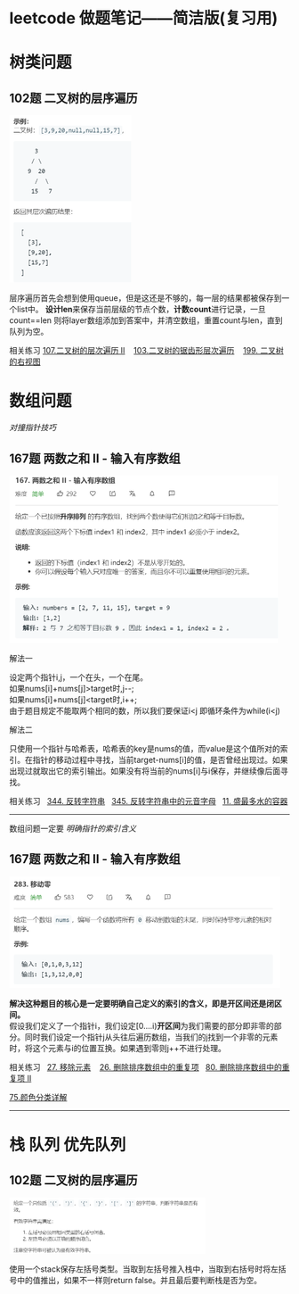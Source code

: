 # leetcode 做题笔记——简洁版(复习用)

# 树类问题

## 102题 二叉树的层序遍历

<img src="picture/102.png" height=300px>

层序遍历首先会想到使用queue，但是这还是不够的，每一层的结果都被保存到一个list中。
**设计len**来保存当前层级的节点个数，**计数count**进行记录，一旦count==len 则将layer数组添加到答案中，并清空数组，重置count与len，直到队列为空。

相关练习 
[107.二叉树的层次遍历 II](https://leetcode-cn.com/problems/binary-tree-level-order-traversal-ii/)&nbsp;&nbsp;&nbsp;
[103.二叉树的锯齿形层次遍历](https://leetcode-cn.com/problems/binary-tree-zigzag-level-order-traversal/)&nbsp;&nbsp;&nbsp;
[199. 二叉树的右视图](https://leetcode-cn.com/problems/binary-tree-right-side-view/)


# 数组问题

*对撞指针技巧*

## 167题 两数之和 II - 输入有序数组

<img src="picture/167.png" height=300px>

解法一

设定两个指针i,j，一个在头，一个在尾。</br>
如果nums[i]+nums[j]>target时,j--; </br>
如果nums[i]+nums[j]<target时,i++; </br>
由于题目规定不能取两个相同的数，所以我们要保证i<j 即循环条件为while(i<j)


解法二

只使用一个指针与哈希表，哈希表的key是nums的值，而value是这个值所对的索引。在指针的移动过程中寻找，当前target-nums[i]的值，是否曾经出现过。如果出现过就取出它的索引输出。如果没有将当前的nums[i]与i保存，并继续像后面寻找。

相关练习&nbsp;&nbsp;&nbsp;[344. 反转字符串](https://leetcode-cn.com/problems/reverse-string/)&nbsp;&nbsp;&nbsp;[345. 反转字符串中的元音字母](https://leetcode-cn.com/problems/reverse-vowels-of-a-string/)&nbsp;&nbsp;&nbsp;[11. 盛最多水的容器](https://leetcode-cn.com/problems/container-with-most-water/)

---

数组问题一定要 *明确指针的索引含义*

## 167题 两数之和 II - 输入有序数组

<img src="picture/283.png" height=200px>

**解决这种题目的核心是一定要明确自己定义的索引的含义，即是开区间还是闭区间。**</br>
假设我们定义了一个指针i，我们设定[0....i)**开区间**为我们需要的部分即非零的部分。同时我们设定一个指针j从头往后遍历数组，当我们的j找到一个非零的元素时，将这个元素与i的位置互换。如果遇到零则j++不进行处理。

相关练习&nbsp;&nbsp;&nbsp;[27. 移除元素](https://leetcode-cn.com/problems/remove-element//) &nbsp;&nbsp;&nbsp;[26. 删除排序数组中的重复项](https://leetcode-cn.com/problems/remove-duplicates-from-sorted-array/)&nbsp;&nbsp;&nbsp;[80. 删除排序数组中的重复项 II](https://leetcode-cn.com/problems/remove-element//)

[75.颜色分类详解](https://wangxucheng1995.github.io/2020/05/18/%E5%B0%8F%E7%99%BD%E7%9A%84%E7%AE%97%E6%B3%95%E4%BF%AE%E7%82%BC%E4%B9%8B%E6%97%85-%E6%95%B0%E7%BB%84%E9%97%AE%E9%A2%98/)

---

# 栈 队列 优先队列

## 102题 二叉树的层序遍历

<img src="picture/20.png" height=100px>

使用一个stack保存左括号类型。当取到左括号推入栈中，当取到右括号时将左括号中的值推出，如果不一样则return false。并且最后要判断栈是否为空。













